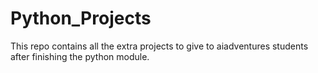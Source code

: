 # Python_Projects
This repo contains all the extra projects to give to aiadventures students after finishing the python module.
